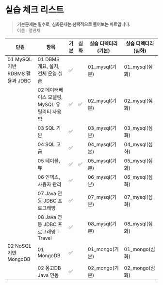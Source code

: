 # 실습 체크 리스트

> **기본문제는 필수로**, **심화문제는 선택적으로 풀어보는 파트입니다.**  
> 이름 : 맹민재

| 단원                            | 항목                                           | 기본 | 심화 | 실습 디렉터리 (기본) | 실습 디렉터리 (심화)    |
|---------------------------------|------------------------------------------------|------|------|------------------------|--------------------------|
| 01 MySQL 기반 RDBMS 활용과 JDBC | 01 DBMS 개요, 설치, 전체 운영 실습            | ✅   |      | 01_mysql(기본)        | 01_mysql(심화)          |
|                                 | 02 데이터베이스 모델링, MySQL 유틸리티 사용법 | ✅   |   ✅   | 02_mysql(기본)        | 02_mysql(심화)          |
|                                 | 03 SQL 기본                                   | ✅   |      | 03_mysql(기본)        | 03_mysql(심화)          |
|                                 | 04 SQL 고급                                   | ✅   |      | 04_mysql(기본)        | 04_mysql(심화)          |
|                                 | 05 테이블, 뷰                                 | ✅   |   ✅   | 05_mysql(기본)        | 05_mysql(심화)          |
|                                 | 06 인덱스, 사용자 관리                        | ✅   |      | 06_mysql(기본)        | 06_mysql(심화)          |
|                                 | 07 Java 연동 JDBC 프로그래밍                 | ✅   |      | 07_mysql(기본)        | 07_mysql(심화)          |
|                                 | 08 Java 연동 JDBC 프로그래밍 - Travel        | ✅   |      | 08_mysql(기본)        | 08_mysql(심화)          |
| 02 NoSQL 기반 MongoDB          | 01 MongoDB                                    | ✅   |      | 01_mongo(기본)        | 01_mongo(심화)          |
|                                 | 02 몽고DB Java 연동                           | ✅   |      | 02_mongo(기본)        | 02_mongo(심화)          |
